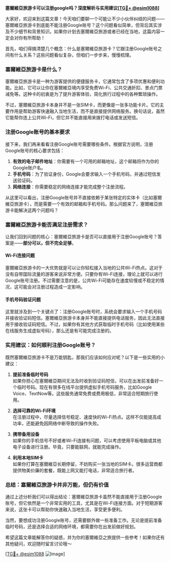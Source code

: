 **塞爾維亞旅游卡可以注册google吗？深度解析与实用建议[[TG💪+ @esim1088](https://t.me/s/esim1088)]**

大家好，欢迎来到这篇文章！今天咱们要聊一个可能让不少小伙伴纠结的问题——塞爾維亞旅游卡到底能不能注册Google账号？这个问题看似简单，但背后其实涉及不少细节和背景知识。如果你计划去塞爾維亞旅游或者已经在当地，这篇内容一定会对你有所帮助！

首先，咱们得搞清楚几个概念：什么是塞爾維亞旅游卡？它跟注册Google账号之间有什么关系？这些问题看似复杂，但咱们一步步来，慢慢梳理。

### 塞爾維亞旅游卡是什么？

塞爾維亞旅游卡是一种为游客提供的便捷服务卡，它通常包含了多项优惠和便利功能。比如，它可以让你在塞爾維亞境内享受免费Wi-Fi、公共交通折扣、景点门票减免等。这种卡的初衷是为了提升游客体验，简化旅行过程中的各种繁琐操作。

不过，塞爾維亞旅游卡本身并不是一张SIM卡，而更像是一张多功能卡片。它的主要作用是帮助游客快速融入当地生活，而不是直接提供网络服务。换句话说，虽然它能帮你连上公共Wi-Fi，但它并不能直接用来拨打电话或发送短信。

### 注册Google账号的基本要求

接下来，我们再来看看注册Google账号需要哪些条件。根据官方说明，注册Google账号的核心要求包括：

1. **有效的电子邮件地址**：你需要有一个可用的邮箱地址，这个邮箱将作为你的Google账户名。
2. **手机号码**：为了验证身份，Google会要求输入一个手机号码，并通过短信发送验证码。
3. **网络连接**：你需要稳定的网络连接才能完成整个注册流程。

从这里可以看出，注册Google账号并不直接依赖于某张特定的实体卡（比如塞爾維亞旅游卡），而是需要一个有效的邮箱和手机号码。那么问题来了，塞爾維亞旅游卡能解决这两个问题吗？

### 塞爾維亞旅游卡能否满足注册需求？

让我们回到问题的核心：塞爾維亞旅游卡是否可以直接用于注册Google账号？答案是——**部分可以，但不完全足够**。

#### Wi-Fi连接问题

塞爾維亞旅游卡的一大优势就是可以让你轻松接入当地的公共Wi-Fi热点。这对于没有自带国际流量的游客来说非常方便。只要你有Wi-Fi连接，理论上就可以进行Google账号注册。不过需要注意的是，公共Wi-Fi可能存在速度较慢或不稳定的情况，这可能会对注册过程造成一定影响。

#### 手机号码验证问题

这里就涉及到一个关键点了：注册Google账号时，系统会要求输入一个手机号码并接收验证码短信。塞爾維亞旅游卡本身并不能直接提供电话服务，因此无法直接用于接收验证码短信。不过，如果你有其他方式获取临时手机号码（比如使用某些在线服务生成虚拟号码），那么还是有可能完成注册的。

### 实用建议：如何顺利注册Google账号？

既然塞爾維亞旅游卡不是万能钥匙，那我们应该如何应对呢？以下是一些实用的小建议：

1. **提前准备临时号码**  
   如果你担心在塞爾維亞期间无法及时收到验证码短信，可以在出发前准备好一个临时号码。现在有很多在线平台提供虚拟手机号码服务，比如Google Voice、TextNow等。这些服务通常免费或费用极低，非常适合短期旅行使用。

2. **选择可靠的Wi-Fi环境**  
   在注册过程中，尽量选择信号稳定、速度快的Wi-Fi热点。这样不仅能提高成功率，还能避免因网络中断导致的操作失败。

3. **携带备用设备**  
   如果你的手机信号不好或者Wi-Fi连接有问题，可以考虑使用平板电脑或其他电子设备进行注册。毕竟，只要能联网，就能完成操作。

4. **利用本地SIM卡**  
   如果你打算在塞爾維亞长期停留，不妨购买一张当地的SIM卡。很多运营商都提供物美价廉的套餐，既能上网又能打电话，非常适合旅行者。

### 总结：塞爾維亞旅游卡并非万能，但仍有价值

通过上述分析我们可以得出结论：塞爾維亞旅游卡虽然不能直接用于注册Google账号，但它依然是一个非常实用的工具，尤其是在Wi-Fi连接方面。对于短期游客来说，这张卡可以帮助你快速融入当地生活，享受更多便利。

当然，要想成功注册Google账号，还需要额外做一些准备工作。无论是提前准备临时号码，还是选择合适的网络环境，都需要你在出发前做好规划。

希望这篇文章能解答你的疑惑，并为你的塞爾維亞之旅提供一些参考！如果你还有其他疑问，欢迎随时留言讨论哦～

[[TG💪+ @esim1088](https://t.me/s/esim1088) ![Image](https://i.postimg.cc/4NQfJmqS/Snipaste-2025-05-13-00-14-12.png)]